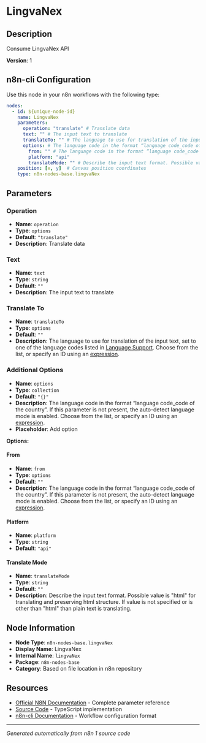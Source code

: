 # LingvaNex

## Description

Consume LingvaNex API

**Version**: 1

## n8n-cli Configuration

Use this node in your n8n workflows with the following type:

```yaml
nodes:
  - id: ${unique-node-id}
    name: LingvaNex
    parameters:
      operation: "translate" # Translate data
      text: "" # The input text to translate
      translateTo: "" # The language to use for translation of the input text, set to one of the language codes listed in <a href="https://cloud.google.com/translate/docs/languages">Language Support</a>. Choose from the list, or specify an ID using an <a href="https://docs.n8n.io/code/expressions/">expression</a>.
      options: # The language code in the format “language code_code of the country”. If this parameter is not present, the auto-detect language mode is enabled. Choose from the list, or specify an ID using an <a href="https://docs.n8n.io/code/expressions/">expression</a>.
        from: "" # The language code in the format “language code_code of the country”. If this parameter is not present, the auto-detect language mode is enabled. Choose from the list, or specify an ID using an <a href="https://docs.n8n.io/code/expressions/">expression</a>.
        platform: "api"
        translateMode: "" # Describe the input text format. Possible value is "html" for translating and preserving html structure. If value is not specified or is other than "html" than plain text is translating.
    position: [x, y]  # Canvas position coordinates
    type: n8n-nodes-base.lingvaNex
```

## Parameters

### Operation

- **Name**: `operation`
- **Type**: `options`
- **Default**: `"translate"`
- **Description**: Translate data

### Text

- **Name**: `text`
- **Type**: `string`
- **Default**: `""`
- **Description**: The input text to translate

### Translate To

- **Name**: `translateTo`
- **Type**: `options`
- **Default**: `""`
- **Description**: The language to use for translation of the input text, set to one of the language codes listed in <a href="https://cloud.google.com/translate/docs/languages">Language Support</a>. Choose from the list, or specify an ID using an <a href="https://docs.n8n.io/code/expressions/">expression</a>.

### Additional Options

- **Name**: `options`
- **Type**: `collection`
- **Default**: `"{}"`
- **Description**: The language code in the format “language code_code of the country”. If this parameter is not present, the auto-detect language mode is enabled. Choose from the list, or specify an ID using an <a href="https://docs.n8n.io/code/expressions/">expression</a>.
- **Placeholder**: Add option

**Options:**

#### From
- **Name**: `from`
- **Type**: `options`
- **Default**: `""`
- **Description**: The language code in the format “language code_code of the country”. If this parameter is not present, the auto-detect language mode is enabled. Choose from the list, or specify an ID using an <a href="https://docs.n8n.io/code/expressions/">expression</a>.

#### Platform
- **Name**: `platform`
- **Type**: `string`
- **Default**: `"api"`

#### Translate Mode
- **Name**: `translateMode`
- **Type**: `string`
- **Default**: `""`
- **Description**: Describe the input text format. Possible value is "html" for translating and preserving html structure. If value is not specified or is other than "html" than plain text is translating.



## Node Information

- **Node Type**: `n8n-nodes-base.lingvaNex`
- **Display Name**: LingvaNex
- **Internal Name**: `lingvaNex`
- **Package**: `n8n-nodes-base`
- **Category**: Based on file location in n8n repository

## Resources

- [Official N8N Documentation](https://docs.n8n.io/integrations/builtin/app-nodes/n8n-nodes-base.lingvanex/) - Complete parameter reference
- [Source Code](https://github.com/n8n-io/n8n/blob/master/packages/nodes-base/nodes/LingvaNex/LingvaNex.node.ts) - TypeScript implementation
- [n8n-cli Documentation](https://github.com/edenreich/n8n-cli) - Workflow configuration format

---
*Generated automatically from n8n 1 source code*
